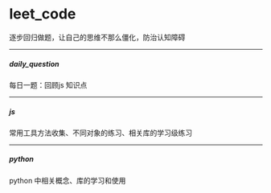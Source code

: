 # leet_code
逐步回归做题，让自己的思维不那么僵化，防治认知障碍
***

##### daily_question
每日一题：回顾js 知识点
***

##### js
常用工具方法收集、不同对象的练习、相关库的学习级练习
***

##### python
python 中相关概念、库的学习和使用

